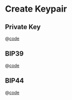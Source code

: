 # Create Keypair

## Private Key

@[code](@/tour/create-keypair/private-key.ts)

## BIP39

@[code](@/tour/create-keypair/bip39.ts)

## BIP44

@[code](@/tour/create-keypair/bip44.ts)